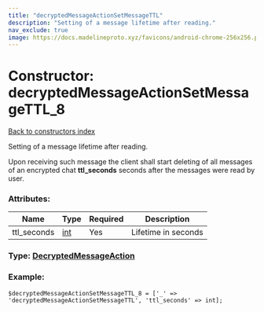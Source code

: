 ```yaml
---
title: "decryptedMessageActionSetMessageTTL"
description: "Setting of a message lifetime after reading."
nav_exclude: true
image: https://docs.madelineproto.xyz/favicons/android-chrome-256x256.png
---
```

# Constructor: decryptedMessageActionSetMessageTTL\_8  
[Back to constructors index](/API_docs/constructors/index.html)



Setting of a message lifetime after reading.

Upon receiving such message the client shall start deleting of all messages of an encrypted chat **ttl\_seconds** seconds after the messages were read by user.

### Attributes:

| Name     |    Type       | Required | Description |
|----------|---------------|----------|-------------|
|ttl\_seconds|[int](/API_docs/types/int.html) | Yes|Lifetime in seconds|



### Type: [DecryptedMessageAction](/API_docs/types/DecryptedMessageAction.html)


### Example:

```
$decryptedMessageActionSetMessageTTL_8 = ['_' => 'decryptedMessageActionSetMessageTTL', 'ttl_seconds' => int];
```  

